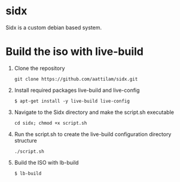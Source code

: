 
# sidx
Sidx is a custom debian based system.

# Build the iso with live-build

1. Clone the repository

      ```git clone https://github.com/aattilam/sidx.git```
 
2. Install required packages live-build and live-config

      ```$ apt-get install -y live-build live-config```

3. Navigate to the Sidx directory and make the script.sh executable

      ```cd sidx; chmod +x script.sh```
 
4. Run the script.sh to create the live-build configuration directory structure

      ```./script.sh```
 
5. Build the ISO with lb-build

      ```$ lb-build```
